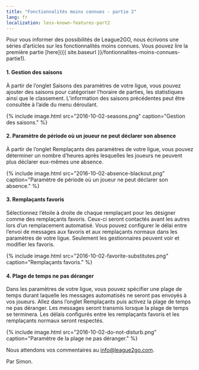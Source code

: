 ```yaml
---
title: "Fonctionnalités moins connues - partie 2"
lang: fr
localization: less-known-features-part2
---
```

Pour vous informer des possibilités de League2GO, nous écrivons une séries d’articles sur les fonctionnalités moins connues. Vous pouvez lire la première partie [here]({{ site.baseurl }}/fontionnalites-moins-connues-partie1).

#### 1. Gestion des saisons

À partir de l’onglet Saisons des paramètres de votre ligue, vous pouvez ajouter des saisons pour catégoriser l’horaire de parties, les statistiques ainsi que le classement. L’information des saisons précédentes peut être consultée à l’aide du menu déroulant.

{% include image.html src="2016-10-02-seasons.png" caption="Gestion des saisons." %}

#### 2. Paramètre de période où un joueur ne peut déclarer son absence

À partir de l’onglet Remplaçants des paramètres de votre ligue, vous pouvez déterminer un nombre d’heures après lesquelles les joueurs ne peuvent plus déclarer eux-mêmes une absence.

{% include image.html src="2016-10-02-absence-blackout.png" caption="Paramètre de période où un joueur ne peut déclarer son absence." %}

#### 3. Remplaçants favoris

Sélectionnez l’étoile à droite de chaque remplaçant pour les désigner comme des remplaçants favoris. Ceux-ci seront contactés avant les autres lors d’un remplacement automatisé. Vous pouvez configurer le délai entre l’envoi de messages aux favoris et aux remplaçants normaux dans les paramètres de votre ligue. Seulement les gestionnaires peuvent voir et modifier les favoris. 

{% include image.html src="2016-10-02-favorite-substitutes.png" caption="Remplaçants favoris." %}

#### 4. Plage de temps ne pas déranger

Dans les paramètres de votre ligue, vous pouvez spécifier une plage de temps durant laquelle les messages automatisés ne seront pas envoyés à vos joueurs. Allez dans l’onglet Remplaçants puis activez la plage de temps ne pas déranger. Les messages seront transmis lorsque la plage de temps se terminera. Les délais configurés entre les remplaçants favoris et les remplaçants normaux seront respectés.

{% include image.html src="2016-10-02-do-not-disturb.png" caption="Paramètre de la plage ne pas déranger." %}

Nous attendons vos commentaires au [info@league2go.com](mailto:info@league2go.com).

Par Simon.
